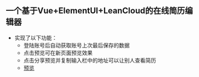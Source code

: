 ## 一个基于Vue+ElementUI+LeanCloud的在线简历编辑器
- 实现了以下功能：
  - 登陆账号后自动获取账号上次最后保存的数据
  - 点击预览可在新页面预览效果
  - 点击分享预览并复制输入栏中的地址可以让别人查看简历
  - [预览](https://mfsnt.github.io/resume_editor/dist/index.html)